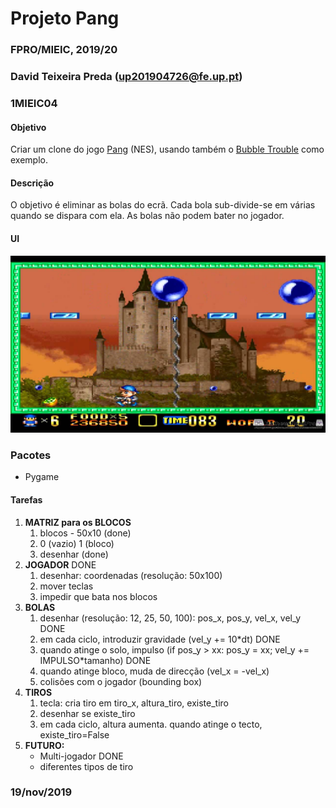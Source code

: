 # Projeto Pang
### FPRO/MIEIC, 2019/20
### David Teixeira Preda (up201904726@fe.up.pt)
### 1MIEIC04

#### Objetivo

Criar um clone do jogo [Pang](https://en.wikipedia.org/wiki/Pang_(video_game)) (NES), usando também o [Bubble Trouble](https://www.miniclip.com/games/bubble-trouble/en/) como exemplo.

#### Descrição

O objetivo é eliminar as bolas do ecrã. Cada bola sub-divide-se em várias quando se dispara com ela. As bolas não podem bater no jogador.

#### UI

![UI](ui.jpg)

### Pacotes

- Pygame

#### Tarefas

1. **MATRIZ para os BLOCOS**
   1. blocos - 50x10 (done)
   1. 0 (vazio) 1 (bloco)
   1. desenhar (done)
1. **JOGADOR** DONE
   1. desenhar: coordenadas (resolução: 50x100)
   1. mover teclas
   1. impedir que bata nos blocos
1. **BOLAS**
   1. desenhar (resolução: 12, 25, 50, 100): pos_x, pos_y, vel_x, vel_y DONE
   1. em cada ciclo, introduzir gravidade (vel_y += 10*dt) DONE
   1. quando atinge o solo, impulso (if pos_y > xx: pos_y = xx; vel_y += IMPULSO*tamanho) DONE
   1. quando atinge bloco, muda de direcção (vel_x = -vel_x) 
   1. colisões com o jogador (bounding box)
1. **TIROS**
   1. tecla: cria tiro em tiro_x, altura_tiro, existe_tiro
   1. desenhar se existe_tiro
   1. em cada ciclo, altura aumenta. quando atinge o tecto, existe_tiro=False
1. **FUTURO:**
   * Multi-jogador DONE
   * diferentes tipos de tiro

### 19/nov/2019
